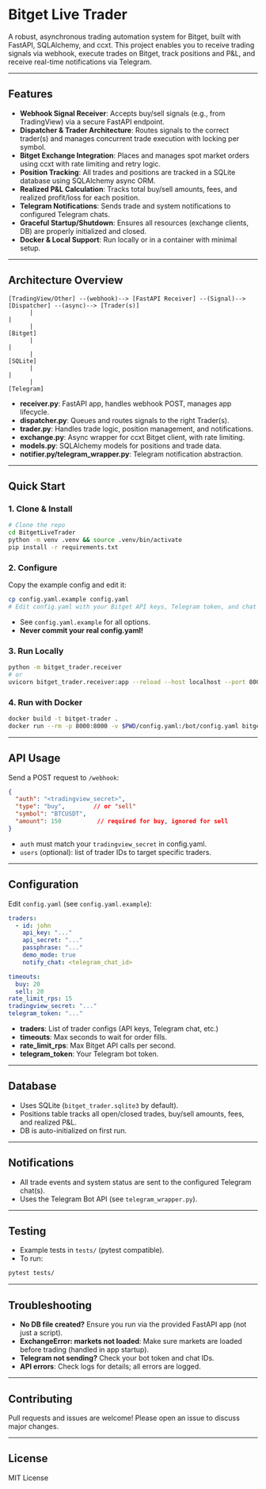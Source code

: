 # Bitget Live Trader

A robust, asynchronous trading automation system for Bitget, built with FastAPI, SQLAlchemy, and ccxt. This project enables you to receive trading signals via webhook, execute trades on Bitget, track positions and P&L, and receive real-time notifications via Telegram.

---

## Features

- **Webhook Signal Receiver**: Accepts buy/sell signals (e.g., from TradingView) via a secure FastAPI endpoint.
- **Dispatcher & Trader Architecture**: Routes signals to the correct trader(s) and manages concurrent trade execution with locking per symbol.
- **Bitget Exchange Integration**: Places and manages spot market orders using ccxt with rate limiting and retry logic.
- **Position Tracking**: All trades and positions are tracked in a SQLite database using SQLAlchemy async ORM.
- **Realized P&L Calculation**: Tracks total buy/sell amounts, fees, and realized profit/loss for each position.
- **Telegram Notifications**: Sends trade and system notifications to configured Telegram chats.
- **Graceful Startup/Shutdown**: Ensures all resources (exchange clients, DB) are properly initialized and closed.
- **Docker & Local Support**: Run locally or in a container with minimal setup.

---

## Architecture Overview

```
[TradingView/Other] --(webhook)--> [FastAPI Receiver] --(Signal)--> [Dispatcher] --(async)--> [Trader(s)]
      |                                                                                      |
      |                                                                                  [Bitget]
      |                                                                                      |
      |                                                                                 [SQLite]
      |                                                                                      |
      |                                                                                 [Telegram]
```

- **receiver.py**: FastAPI app, handles webhook POST, manages app lifecycle.
- **dispatcher.py**: Queues and routes signals to the right Trader(s).
- **trader.py**: Handles trade logic, position management, and notifications.
- **exchange.py**: Async wrapper for ccxt Bitget client, with rate limiting.
- **models.py**: SQLAlchemy models for positions and trade data.
- **notifier.py/telegram_wrapper.py**: Telegram notification abstraction.

---

## Quick Start

### 1. Clone & Install

```bash
# Clone the repo
cd BitgetLiveTrader
python -m venv .venv && source .venv/bin/activate
pip install -r requirements.txt
```

### 2. Configure

Copy the example config and edit it:

```bash
cp config.yaml.example config.yaml
# Edit config.yaml with your Bitget API keys, Telegram token, and chat IDs
```

- See `config.yaml.example` for all options.
- **Never commit your real config.yaml!**

### 3. Run Locally

```bash
python -m bitget_trader.receiver
# or
uvicorn bitget_trader.receiver:app --reload --host localhost --port 8000
```

### 4. Run with Docker

```bash
docker build -t bitget-trader .
docker run --rm -p 8000:8000 -v $PWD/config.yaml:/bot/config.yaml bitget-trader
```

---

## API Usage

Send a POST request to `/webhook`:

```json
{
  "auth": "<tradingview_secret>",
  "type": "buy",        // or "sell"
  "symbol": "BTCUSDT",
  "amount": 150          // required for buy, ignored for sell
}
```

- `auth` must match your `tradingview_secret` in config.yaml.
- `users` (optional): list of trader IDs to target specific traders.

---

## Configuration

Edit `config.yaml` (see `config.yaml.example`):

```yaml
traders:
  - id: john
    api_key: "..."
    api_secret: "..."
    passphrase: "..."
    demo_mode: true
    notify_chat: <telegram_chat_id>

timeouts:
  buy: 20
  sell: 20
rate_limit_rps: 15
tradingview_secret: "..."
telegram_token: "..."
```

- **traders**: List of trader configs (API keys, Telegram chat, etc.)
- **timeouts**: Max seconds to wait for order fills.
- **rate_limit_rps**: Max Bitget API calls per second.
- **telegram_token**: Your Telegram bot token.

---

## Database

- Uses SQLite (`bitget_trader.sqlite3` by default).
- Positions table tracks all open/closed trades, buy/sell amounts, fees, and realized P&L.
- DB is auto-initialized on first run.

---

## Notifications

- All trade events and system status are sent to the configured Telegram chat(s).
- Uses the Telegram Bot API (see `telegram_wrapper.py`).

---

## Testing

- Example tests in `tests/` (pytest compatible).
- To run:

```bash
pytest tests/
```

---

## Troubleshooting

- **No DB file created?** Ensure you run via the provided FastAPI app (not just a script).
- **ExchangeError: markets not loaded**: Make sure markets are loaded before trading (handled in app startup).
- **Telegram not sending?** Check your bot token and chat IDs.
- **API errors**: Check logs for details; all errors are logged.

---

## Contributing

Pull requests and issues are welcome! Please open an issue to discuss major changes.

---

## License

MIT License